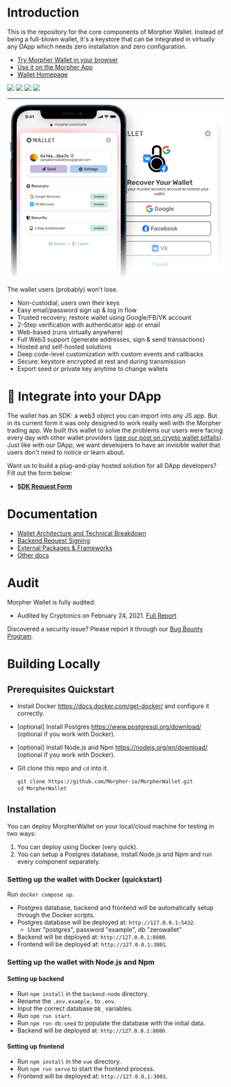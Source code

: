 # Introduction

This is the repository for the core components of Morpher Wallet. Instead of being a full-blown wallet, it's a keystore that can be integrated in virtually any DApp which needs zero installation and zero configuration.

- [Try Morpher Wallet in your browser](https://wallet.morpher.com)
- [Use it on the Morpher App](https://www.morpher.com/trade)
- [Wallet Homepage](https://www.morpher.com/wallet)

![](https://img.shields.io/github/last-commit/Morpher-io/MorpherWallet) ![](https://img.shields.io/github/license/Morpher-io/MorpherProtocol) ![](https://img.shields.io/discord/859752396112396348) ![](https://img.shields.io/twitter/follow/morpher_io?style=social)

---

![Morpher Wallet homepage on mobile screenshot with recovery flow screen.](./docs/img/wallet_shot.png)

The wallet users (probably) won't lose.

- Non-custodial, users own their keys
- Easy email/password sign up & log in flow
- Trusted recovery, restore wallet using Google/FB/VK account
- 2-Step verification with authenticator app or email
- Web-based (runs virtually anywhere)
- Full Web3 support (generate addresses, sign & send transactions)
- Hosted and self-hosted solutions
- Deep code-level customization with custom events and callbacks
- Secure: keystore encrypted at rest and during transmission
- Export seed or private key anytime to change wallets

# 🧰 Integrate into your DApp

The wallet has an SDK: a web3 object you can import into any JS app. But in its current form it was only designed to work really well with the Morpher trading app. We built this wallet to solve the problems our users were facing every day with other wallet providers ([see our post on crypto wallet pitfalls](https://www.morpher.com/blog/why-we-built-morpher-wallet)). Just like with our DApp, we want developers to have an invisible wallet that users don't need to notice or learn about.

Want us to build a plug-and-play hosted solution for all DApp developers? Fill out the form below:

- **[SDK Request Form](https://docs.google.com/forms/d/e/1FAIpQLSdh00G9PenekJDMQoc4Nu8bYOpDFPULs0f04yuRpriTqnhrmg/viewform?usp=sf_link)**

# Documentation

- [Wallet Architecture and Technical Breakdown](docs/audit-doc.pdf)
- [Backend Request Signing](docs/requestsigning.md)
- [External Packages & Frameworks](docs/packages.md)
- [Other docs](docs/)

# Audit

Morpher Wallet is fully audited.

- Audited by Cryptonics on February 24, 2021. [Full Report](<docs/Audit Report - Morpher Wallet [20210224].pdf>)

Discovered a security issue? Please report it through our [Bug Bounty Program](https://www.morpher.com/bug-bounty).

# Building Locally

## Prerequisites Quickstart

- Install Docker https://docs.docker.com/get-docker/ and configure it correctly.
- [optional] Install Postgres https://www.postgresql.org/download/ (optional if you work with Docker).
- [optional] Install Node.js and Npm https://nodejs.org/en/download/ (optional if you work with Docker).
- Git clone this repo and `cd` into it.

  ```
  git clone https://github.com/Morpher-io/MorpherWallet.git
  cd MorpherWallet
  ```

## Installation

You can deploy MorpherWallet on your local/cloud machine for testing in two ways:

1. You can deploy using Docker (very quick).
2. You can setup a Postgres database, install Node.js and Npm and run every component separately.

### Setting up the wallet with Docker (quickstart)

Run `docker compose up`.

- Postgres database, backend and frontend will be automatically setup through the Docker scripts.
- Postgres database will be deployed at: `http://127.0.0.1:5432`.
  - User "postgres", password "example", db "zerowallet"
- Backend will be deployed at: `http://127.0.0.1:8080`.
- Frontend will be deployed at: `http://127.0.0.1:3001`.

### Setting up the wallet with Node.js and Npm

#### Setting up backend

- Run `npm install` in the `backend-node` directory.
- Rename the `.env.example.` to `.env`.
- Input the correct database `DB_` variables.
- Run `npm run start`.
- Run `npm run db:seed` to populate the database with the initial data.
- Backend will be deployed at: `http://127.0.0.1:8080`.

#### Setting up frontend

- Run `npm install` in the `vue` directory.
- Run `npm run serve` to start the frontend process.
- Frontend will be deployed at: `http://127.0.0.1:3001`.
